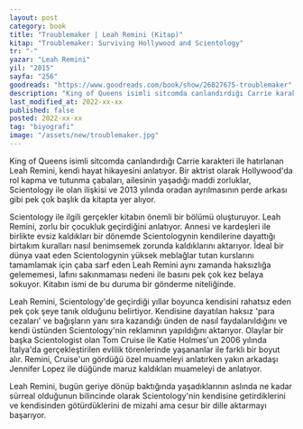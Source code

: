 ```yaml
---
layout: post
category: book
title: "Troublemaker | Leah Remini (Kitap)"
kitap: "Troublemaker: Surviving Hollywood and Scientology"
tr: "-"
yazar: "Leah Remini"
yil: "2015"
sayfa: "256"
goodreads: "https://www.goodreads.com/book/show/26827675-troublemaker"
description: "King of Queens isimli sitcomda canlandırdığı Carrie karakteri ile hatırlanan Leah Remini, Troublemaker isimli kitabında kendi hayat hikayesini anlatıyor."
last_modified_at: 2022-xx-xx
published: false
posted: 2022-xx-xx
tag: "biyografi"
image: "/assets/new/troublemaker.jpg"
---
```


King of Queens isimli sitcomda canlandırdığı Carrie karakteri ile hatırlanan Leah Remini, kendi hayat hikayesini anlatıyor. Bir aktrist olarak Hollywood'da rol kapma ve tutunma çabaları, ailesinin yaşadığı maddi zorluklar, Scientology ile olan ilişkisi ve 2013 yılında oradan ayrılmasının perde arkası gibi pek çok başlık da kitapta yer alıyor.

Scientology ile ilgili gerçekler kitabın önemli bir bölümü oluşturuyor. Leah Remini, zorlu bir çocukluk geçirdiğini anlatıyor. Annesi ve kardeşleri ile birlikte evsiz kaldıkları bir dönemde Scientologynin kendilerine dayattığı birtakım kuralları nasıl benimsemek zorunda kaldıklarını aktarıyor. İdeal bir dünya vaat eden Scientologynin yüksek meblağlar tutan kurslarını tamamlamak için çaba sarf eden Leah Remini aynı zamanda haksızlığa gelememesi, lafını sakınmaması nedeni ile basını pek çok kez belaya sokuyor. Kitabın ismi de bu duruma bir gönderme niteliğinde.

Leah Remini, Scientology'de geçirdiği yıllar boyunca kendisini rahatsız eden pek çok şeye tanık olduğunu belirtiyor. Kendisine dayatılan haksız 'para cezaları' ve bağışların yanı sıra kazandığı ünden de nasıl faydalanıldığını ve kendi üstünden Scientology'nin reklamının yapıldığını aktarıyor. Olaylar bir başka Scientologist olan Tom Cruise ile Katie Holmes'un 2006 yılında İtalya'da gerçekleştirilen evlilik törenlerinde yaşananlar ile farklı bir boyut alır. Remini, Cruise'un gördüğü özel muameleyi anlatırken yakın arkadaşı Jennifer Lopez ile düğünde maruz kaldıkları muameleyi de anlatıyor.

Leah Remini, bugün geriye dönüp baktığında yaşadıklarının aslında ne kadar sürreal olduğunun bilincinde olarak Scientology'nin kendisine getirdiklerini ve kendisinden götürdüklerini de mizahi ama cesur bir dille aktarmayı başarıyor.
